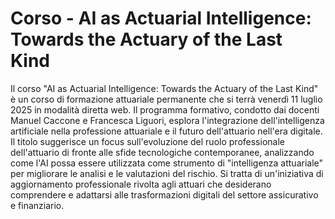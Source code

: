 # Corso - AI as Actuarial Intelligence: Towards the Actuary of the Last Kind
Il corso "AI as Actuarial Intelligence: Towards the Actuary of the Last Kind" è un corso di formazione attuariale permanente che si terrà venerdì 11 luglio 2025 in modalità diretta web.  Il programma formativo, condotto dai docenti Manuel Caccone e Francesca Liguori, esplora l'integrazione dell'intelligenza artificiale nella professione attuariale e il futuro dell'attuario nell'era digitale. Il titolo suggerisce un focus sull'evoluzione del ruolo professionale dell'attuario di fronte alle sfide tecnologiche contemporanee, analizzando come l'AI possa essere utilizzata come strumento di "intelligenza attuariale" per migliorare le analisi e le valutazioni del rischio.  Si tratta di un'iniziativa di aggiornamento professionale rivolta agli attuari che desiderano comprendere e adattarsi alle trasformazioni digitali del settore assicurativo e finanziario.
